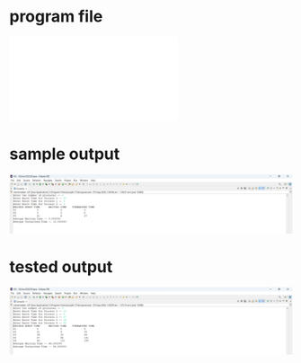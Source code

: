 # program file
![program file](SJF_519.java)

# sample output
![sample output](SJF_519.png)

# tested output
![tested output](SJF_output_519.png)
